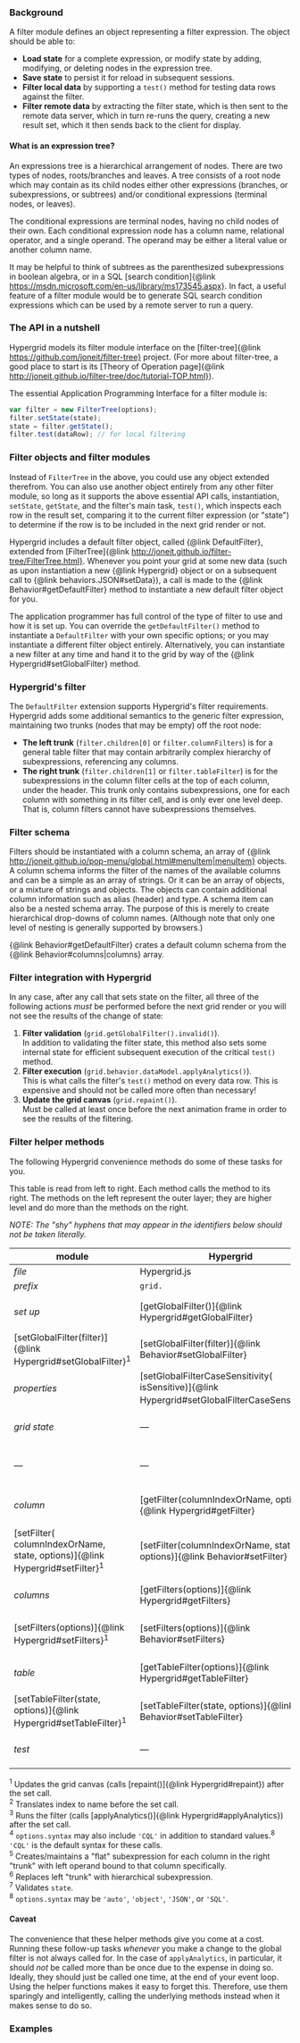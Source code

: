 ### Background

A filter module defines an object representing a filter expression. The object should be able to:
* **Load state** for a complete expression, or modify state by adding, modifying, or deleting nodes in the expression tree.
* **Save state** to persist it for reload in subsequent sessions.
* **Filter local data** by supporting a `test()` method for testing data rows against the filter.
* **Filter remote data** by extracting the filter state, which is then sent to the remote data server, which in turn re-runs the query, creating a new result set, which it then sends back to the client for display.

#### What is an expression tree?

An expressions tree is a hierarchical arrangement of nodes. There are two types of nodes, roots/branches and leaves. A tree consists of a root node which may contain as its child nodes either other expressions (branches, or subexpressions, or subtrees) and/or conditional expressions (terminal nodes, or leaves).

The conditional expressions are terminal nodes, having no child nodes of their own. Each conditional expression node has a column name, relational operator, and a single operand. The operand may be either a literal value or another column name.

It may be helpful to think of subtrees as the parenthesized subexpressions in boolean algebra, or in a SQL [search condition]{@link https://msdn.microsoft.com/en-us/library/ms173545.aspx}. In fact, a useful feature of a filter module would be to generate SQL search condition expressions which can be used by a remote server to run a query.

### The API in a nutshell

Hypergrid models its filter module interface on the [filter-tree]{@link https://github.com/joneit/filter-tree} project.
(For more about filter-tree, a good place to start is its [Theory of Operation page]{@link http://joneit.github.io/filter-tree/doc/tutorial-TOP.html}).

The essential Application Programming Interface for a filter module is:

```javascript
var filter = new FilterTree(options);
filter.setState(state);
state = filter.getState();
filter.test(dataRow); // for local filtering
```

### Filter objects and filter modules

Instead of `FilterTree` in the above, you could use any object extended therefrom. You can also use another object entirely from any other filter module, so long as it supports the above essential API calls, instantiation, `setState`, `getState`, and the filter's main task, `test()`, which inspects each row in the result set, comparing it to the current filter expression (or "state") to determine if the row is to be included in the next grid render or not.

Hypergrid includes a default filter object, called {@link DefaultFilter}, extended from [FilterTree]{@link http://joneit.github.io/filter-tree/FilterTree.html}. Whenever you point your grid at some new data (such as upon instantiation a new {@link Hypergrid} object or on a subsequent call to {@link behaviors.JSON#setData}), a call is made to the {@link Behavior#getDefaultFilter} method to instantiate a new default filter object for you.

The application programmer has full control of the type of filter to use and how it is set up. You can override the `getDefaultFilter()` method to instantiate a `DefaultFilter` with your own specific options; or you may instantiate a different filter object entirely. Alternatively, you can instantiate a new filter at any time and hand it to the grid by way of the {@link Hypergrid#setGlobalFilter} method.

### Hypergrid's filter

The `DefaultFilter` extension supports Hypergrid's filter requirements. Hypergrid adds some additional semantics to the generic filter expression, maintaining two trunks (nodes that may be empty) off the root node:
* **The left trunk** (`filter.children[0]` or `filter.columnFilters`) is for a general table filter that may contain arbitrarily complex hierarchy of subexpressions, referencing any columns.
* **The right trunk** (`filter.children[1]` or `filter.tableFilter`) is for the subexpressions in the column filter cells at the top of each column, under the header. This trunk only contains subexpressions, one for each column with something in its filter cell, and is only ever one level deep. That is, column filters cannot have subexpressions themselves.

### Filter schema

Filters should be instantiated with a column schema, an array of {@link http://joneit.github.io/pop-menu/global.html#menuItem|menuItem} objects. A column schema informs the filter of the names of the available columns and can be a simple as an array of strings. Or it can be an array of objects, or a mixture of strings and objects. The objects can contain additional column information such as alias (header) and type. A schema item can also be a nested schema array. The purpose of this is merely to create hierarchical drop-downs of column names. (Although note that only one level of nesting is generally supported by browsers.)

{@link Behavior#getDefaultFilter} crates a default column schema from the {@link Behavior#columns|columns} array.

### Filter integration with Hypergrid

In any case, after any call that sets state on the filter, all three of the following actions _must_ be performed before the next grid render or you will not see the results of the change of state:
1. **Filter validation** (`grid.getGlobalFilter().invalid()`).<br> In addition to validating the filter state, this method also sets some internal state for efficient subsequent execution of the critical `test()` method.
2. **Filter execution** (`grid.behavior.dataModel.applyAnalytics()`).<br> This is what calls the filter's `test()` method on every data row. This is expensive and should not be called more often than necessary!
3. **Update the grid canvas** (`grid.repaint()`).<br> Must be called at least once before the next animation frame in order to see the results of the filtering.

### Filter helper methods

The following Hypergrid convenience methods do some of these tasks for you.

This table is read from left to right. Each method calls the method to its right. The methods on the left represent the outer layer; they are higher level and do more than the methods on the right.

_NOTE: The "shy" hyphens that may appear in the identifiers below should not be taken literally._

module | Hypergrid | behavior | dataModel | DefaultFilter | hyper-analytics | filter-tree
--- | --- | --- | --- | --- | --- | ---
_file_ | Hypergrid.js | Behavior.js | dataModel/JSON.js | DefaultFilter.js | DataSource&shy;GlobalFilter.js | &mdash;
_prefix_ | `grid.` | `grid.behavior.` | `grid.behavior.dataModel.` | `grid.getGlobalFilter().` | &mdash; | `grid.getGlobalFilter().`
_set up_ | [getGlobalFilter()]{@link Hypergrid#getGlobalFilter} | [getGlobalFilter()]{@link Behavior#getGlobalFilter} | [getGlobalFilter()]{@link dataModels.JSON#getGlobalFilter} | &mdash; | [get(filter)]{@link http://openfin.github.io/hyper-analytics/DataSourceGlobalFilter.html#get} | &mdash;
 | [setGlobalFilter(filter)]{@link Hypergrid#setGlobalFilter}<sup>1</sup> | [setGlobalFilter(filter)]{@link Behavior#setGlobalFilter} | [setGlobalFilter(filter)]{@link Hypergrid#setGlobalFilter}<sup>2</sup> | &mdash; | [set(filter)]{@link http://openfin.github.io/hyper-analytics/DataSourceGlobalFilter.html#set} | &mdash;
_properties_ | [setGlobalFilter&shy;CaseSensitivity(&#x200b;isSensitive)]{@link Hypergrid#setGlobalFilterCaseSensitivity}<sup>1</sup> | [setGlobalFilter&shy;CaseSensitivity(&#x200b;isSensitive)]{@link Behavior#setGlobalFilterCaseSensitivity} | [setGlobalFilter&shy;CaseSensitivity(&#x200b;isSensitive)]{@link dataModels.JSON#setGlobalFilterCaseSensitivity} | &mdash; | &mdash; | [setCaseSensitivity(&#x200b;isSensitive)]{@link http://joneit.github.io/filter-tree/FilterTree.html#setCaseSensitivity}
_grid state_ | &mdash; | &mdash; | &mdash; | &mdash; | &mdash; | [getState(options)]{@link http://joneit.github.io/filter-tree/FilterTree.html#getState}<sup>8</sup>
 | &mdash; | &mdash; | &mdash; | &mdash; | &mdash; | [setState(state, options)]{@link http://joneit.github.io/filter-tree/FilterTree.html#setState}<sup>8</sup>
_column_ | [getFilter(&#x200b;columnIndexOrName, options)]{@link Hypergrid#getFilter} | [getFilter(&#x200b;columnIndexOrName, options)]{@link Behavior#getFilter} | [getFilter(&#x200b;columnIndexOrName, options)]{@link dataModels.JSON#getFilter}<sup>3</sup> | [getColumnFilterState(&#x200b;columnIndexOrName, options)]{@link DefaultFilter#getColumnFilterState}<sup><sup>4, 5</sup></sup> | &mdash; | [getState(options)]{@link http://joneit.github.io/filter-tree/FilterTree.html#getState}<sup>8</sup>
 | [setFilter(&#x200b;columnIndexOrName, state, options)]{@link Hypergrid#setFilter}<sup>1</sup> | [setFilter(&#x200b;columnIndexOrName, state, options)]{@link Behavior#setFilter} | [setFilter(&#x200b;columnIndexOrName, state, options)]{@link dataModels.JSON#setFilter}<sup><sup>2, 3</sup></sup> | [setColumnFilterState(&#x200b;columnIndexOrName, state, options)]{@link DefaultFilter#setColumnFilterState}<sup><sup>4, 5, 7</sup></sup> | &mdash; | [setState(state, options)]{@link http://joneit.github.io/filter-tree/FilterTree.html#setState}<sup>8</sup>
_columns_ | [getFilters(options)]{@link Hypergrid#getFilters} | [getFilters(options)]{@link Behavior#getFilters} | [getFilters(options)]{@link dataModels.JSON#getFilters} | [getColumnFiltersState(&#x200b;options)]{@link DefaultFilter#getColumnFiltersState} | &mdash; | [getState(options)]{@link http://joneit.github.io/filter-tree/FilterTree.html#getState}<sup>8</sup>
 | [setFilters(options)]{@link Hypergrid#setFilters}<sup>1</sup> | [setFilters(options)]{@link Behavior#setFilters} | [setFilters(options)]{@link dataModels.JSON#setFilters}<sup>3</sup> | [setColumnFiltersState(&#x200b;state, options)]{@link DefaultFilter#setColumnFiltersState}<sup>7</sup> | &mdash; | [setState(state, options)]{@link http://joneit.github.io/filter-tree/FilterTree.html#setState}<sup>8</sup>
_table_ | [getTableFilter(options)]{@link Hypergrid#getTableFilter} | [getTableFilter(options)]{@link Behavior#getTableFilter} | [getTableFilter(options)]{@link dataModels.JSON#getTableFilter} | [getTableFilterState(options)]{@link DefaultFilter#getTableFilterState}<sup>6</sup> | &mdash; | [getState(options)]{@link http://joneit.github.io/filter-tree/FilterTree.html#getState}<sup>8</sup>
 | [setTableFilter(state, options)]{@link Hypergrid#setTableFilter}<sup>1</sup> | [setTableFilter(state, options)]{@link Behavior#setTableFilter} | [setTableFilter(state, options)]{@link dataModels.JSON#setTableFilter}<sup>2</sup> | [setTableFilterState(state, options)]{@link DefaultFilter#setTableFilterState}<sup>6, 7</sup> | &mdash; | [setState(state, options)]{@link http://joneit.github.io/filter-tree/FilterTree.html#setState}<sup>8</sup>
_test_ | &mdash; | &mdash; | [applyAnalytics()]{@link dataModels.JSON#applyAnalytics} | &mdash; | [apply()]{@link http://openfin.github.io/hyper-analytics/DataSourceGlobalFilter.html#apply} | [test(dataRow)]{@link http://joneit.github.io/filter-tree/FilterTree.html#test}

<sup>1</sup> Updates the grid canvas (calls [repaint()]{@link Hypergrid#repaint}) after the set call.<br>
<sup>2</sup> Translates index to name before the set call.<br>
<sup>3</sup> Runs the filter (calls [applyAnalytics()]{@link Hypergrid#applyAnalytics}) after the set call.<br>
<sup>4</sup> `options.syntax` may also include `'CQL'` in addition to standard values.<sup>8</sup> `'CQL'` is the default syntax for these calls.<br>
<sup>5</sup> Creates/maintains a "flat" subexpression for each column in the right "trunk" with left operand bound to that column specifically.<br>
<sup>6</sup> Replaces left "trunk" with hierarchical subexpression.<br>
<sup>7</sup> Validates `state`.<br>
<sup>8</sup> `options.syntax` may be `'auto'`, `'object'`, `'JSON'`, or `'SQL'`.
 
#### Caveat

The convenience that these helper methods give you come at a cost. Running these follow-up tasks _whenever_ you make a change to the global filter is not always called for. In the case of `applyAnalytics`, in particular, it should _not_ be called more than be once due to the expense in doing so. Ideally, they should just be called one time, at the end of your event loop. Using the helper functions makes it easy to forget this. Therefore, use them sparingly and intelligently, calling the underlying methods instead when it makes sense to do so.

### Examples

